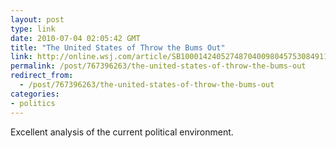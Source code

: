 ```yaml
---
layout: post
type: link
date: 2010-07-04 02:05:42 GMT
title: "The United States of Throw the Bums Out"
link: http://online.wsj.com/article/SB10001424052748704009804575308491135644992.html?mod=WSJ_article_MoreIn
permalink: /post/767396263/the-united-states-of-throw-the-bums-out
redirect_from: 
  - /post/767396263/the-united-states-of-throw-the-bums-out
categories:
- politics
---
```

Excellent analysis of the current political environment.